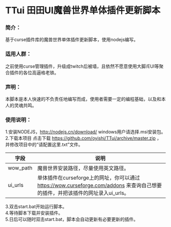 # TTui  田田UI魔兽世界单体插件更新脚本

### 简介：
  基于curse插件库的魔兽世界单体插件更新脚本，使用nodejs编写。
### 适用人群：
  之前使用curse管理插件，升级成twitch后被墙，且依然不愿意使用大脚/EUI等聚合插件的各位高逼格老铁。

### 声明：
  本脚本是本人快速的不负责任地编写而成，使用者需要一定的编程基础，以及和本人的灵魂共鸣。

### 使用说明：
1.安装NODEJS，http://nodejs.cn/download/   windows用户请选择.msi安装包。
2.下载本项目 点击下载 https://github.com/oyishi/TTui/archive/master.zip ，并修改项目中的“请配置这里.txt”文件。  

|字段|说明|
|----|-----|
|wow_path|魔兽世界安装路径，尽量使用英文路径。|
|ui_urls|单体插件在curseforge上的网址，你可以通过 https://wow.curseforge.com/addons 来查询自己想要的插件，并把该插件的网址录入ui_urls。|   
    
3.双击start.bat开始运行脚本。  
4.等待脚本下载并安装插件。  
5.日后可以随时双击start.bat，脚本会自动更新有必要更新的插件。  


